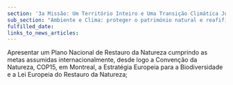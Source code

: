 ```yaml
---
section: '3a Missão: Um Território Inteiro e Uma Transição Climática Justa'
sub_section: "Ambiente e Clima: proteger o património natural e reafifirmar a liderança na redução de emissões"
fulfilled_date:
links_to_news_articles:
---
```


Apresentar um Plano Nacional de Restauro da Natureza cumprindo as metas assumidas internacionalmente, desde logo a Convenção da Natureza, COP15, em Montreal, a Estratégia Europeia para a Biodiversidade e a Lei Europeia do Restauro da Natureza;